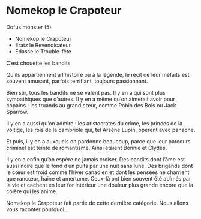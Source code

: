 Nomekop le Crapoteur
====================

Dofus monster (5)

 * Nomekop le Crapoteur
 * Eratz le Revendicateur
 * Edasse le Trouble-fête

C’est chouette les bandits.

Qu’ils appartiennent à l’histoire ou à la légende, le récit de leur méfaits est
souvent amusant, parfois terrifiant, toujours passionnant.

Bien sûr, tous les bandits ne se valent pas.  Il y en a qui sont plus
sympathiques que d’autres.  Il y en a même qu’on aimerait avoir pour copains :
les truands au grand cœur, comme Robin des Bois ou Jack Sparrow.

Il y en a aussi qu’on admire : les aristocrates du crime, les princes de la
voltige, les rois de la cambriole qui, tel Arsène Lupin, opèrent avec panache.

Et puis, il y en a auxquels on pardonne beaucoup, parce que leur parcours
criminel est teinté de romantisme.  Ainsi étaient Bonnie et Clydes.

Il y en a enfin qu’on espère ne jamais croiser.  Des bandits dont l’âme est
aussi noire que le fond d’un puits par une nuit sans lune.  Des brigands dont le
cœur est froid comme l’hiver canadien et dont les pensées ne charrient que
rancœur, haine et amertume.  Ceux-là ont bien souvent été abîmés par la vie et
cachent en leur for intérieur une douleur plus grande encore que la colère qui
les anime.

Nomekop le Crapoteur fait partie de cette dernière catégorie.  Nous allons vous
raconter pourquoi…
